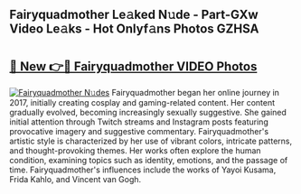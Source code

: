 ## Fairyquadmother Le𝚊ked N𝚞de - Part-GXw Video Le𝚊ks - Hot Onlyf𝚊ns Photos GZHSA

# <h2><a href="http://ab51658.deff.icu/?id=Fairyquadmother">🔗 New 👉🔴 Fairyquadmother VIDEO Photos</a></h2>

[![Fairyquadmother N𝚞des](https://i.imgur.com/rIISA9y.gif)](http://ab51658.deff.icu/?id=Fairyquadmother)
Fairyquadmother began her online journey in 2017, initially creating cosplay and gaming-related content. Her content gradually evolved, becoming increasingly sexually suggestive. She gained initial attention through Twitch streams and Instagram posts featuring provocative imagery and suggestive commentary. Fairyquadmother's artistic style is characterized by her use of vibrant colors, intricate patterns, and thought-provoking themes. Her works often explore the human condition, examining topics such as identity, emotions, and the passage of time. Fairyquadmother's influences include the works of Yayoi Kusama, Frida Kahlo, and Vincent van Gogh.

